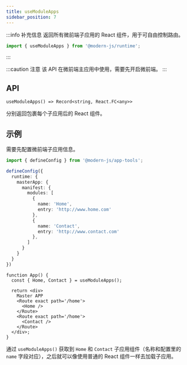 ```yaml
---
title: useModuleApps
sidebar_position: 7
---
```


:::info 补充信息
返回所有微前端子应用的 React 组件，用于可自由控制路由。
```ts
import { useModuleApps } from '@modern-js/runtime';
```
:::

:::caution 注意
该 API 在微前端主应用中使用，需要先开启微前端。
:::

## API

`useModuleApps() => Record<string, React.FC<any>>`

分别返回包裹每个子应用后的 React 组件。

## 示例

需要先配置微前端子应用信息。

```ts title=modern.config.js
import { defineConfig } from '@modern-js/app-tools';

defineConfig({
  runtime: {
    masterApp: {
      manifest: {
        modules: [
          {
            name: 'Home',
            entry: 'http://www.home.com'
          },
          {
            name: 'Contact',
            entry: 'http://www.contact.com'
          },
        ]
      }
    }
  }
})
```

```tsx title=App.tsx
function App() {
  const { Home, Contact } = useModuleApps();

  return <div>
    Master APP
    <Route exact path='/home'>
      <Home />
    </Route>
    <Route exact path='/home'>
      <Contact />
    </Route>
  </div>;
}
```

通过 `useModuleApps()` 获取到 `Home` 和 `Contact` 子应用组件（名称和配置里的 `name` 字段对应），之后就可以像使用普通的 React 组件一样去加载子应用。
